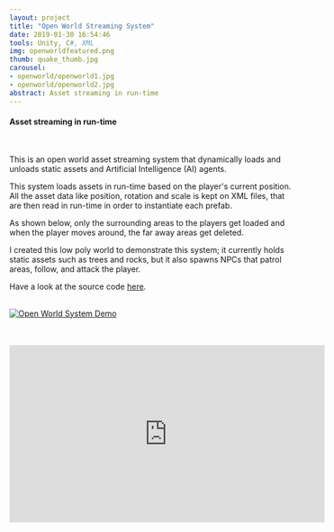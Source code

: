 ```yaml
---
layout: project
title: "Open World Streaming System"
date: 2019-01-30 16:54:46
tools: Unity, C#, XML
img: openworldfeatured.png
thumb: quake_thumb.jpg
carousel:
- openworld/openworld1.jpg
- openworld/openworld2.jpg
abstract: Asset streaming in run-time
---
```

#### Asset streaming in run-time
<br>

This is an open world asset streaming system that dynamically loads and unloads static assets and Artificial Intelligence (AI) agents.

This system loads assets in run-time based on the player's current position. All the asset data like position, rotation and scale is kept on XML files, that are then read in run-time in order to instantiate each prefab.

As shown below, only the surrounding areas to the players get loaded and when the player moves around, the far away areas get deleted.

I created this low poly world to demonstrate this system; it currently holds static assets such as trees and rocks, but it also spawns NPCs that patrol areas, follow, and attack the player.

Have a look at the source code [here](https://github.com/AGPO93/OpenWorld).

<br>[![Open World System Demo](https://i.gyazo.com/ea19ae122aaeed3cb68843e99cc508d7.gif)](https://gyazo.com/ea19ae122aaeed3cb68843e99cc508d7)

<br>
<br>
<iframe width="560" height="315" src="https://www.youtube.com/embed/c3Wc_TwDiF8" frameborder="0" allow="accelerometer; autoplay; encrypted-media; gyroscope; picture-in-picture" allowfullscreen></iframe>
